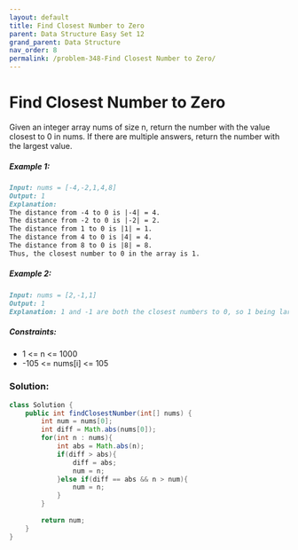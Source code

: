 ```yaml
---
layout: default
title: Find Closest Number to Zero
parent: Data Structure Easy Set 12
grand_parent: Data Structure
nav_order: 8
permalink: /problem-348-Find Closest Number to Zero/
---
```

# Find Closest Number to Zero
Given an integer array nums of size n, return the number with the value closest to 0 in nums. If there are multiple answers, return the number with the largest value.

##### Example 1:
```markdown
Input: nums = [-4,-2,1,4,8]
Output: 1
Explanation:
The distance from -4 to 0 is |-4| = 4.
The distance from -2 to 0 is |-2| = 2.
The distance from 1 to 0 is |1| = 1.
The distance from 4 to 0 is |4| = 4.
The distance from 8 to 0 is |8| = 8.
Thus, the closest number to 0 in the array is 1.
```
##### Example 2:
```markdown
Input: nums = [2,-1,1]
Output: 1
Explanation: 1 and -1 are both the closest numbers to 0, so 1 being larger is returned.
```
##### Constraints:
* 1 <= n <= 1000
* -105 <= nums[i] <= 105

### Solution:
```java
class Solution {
    public int findClosestNumber(int[] nums) {
        int num = nums[0];
        int diff = Math.abs(nums[0]);
        for(int n : nums){
            int abs = Math.abs(n);
            if(diff > abs){
                diff = abs;
                num = n;
            }else if(diff == abs && n > num){
                num = n;
            }
        }
        
        return num;
    }
}
```